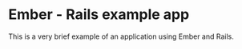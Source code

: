 # Ember - Rails example app

This is a very brief example of an application using Ember and Rails.


